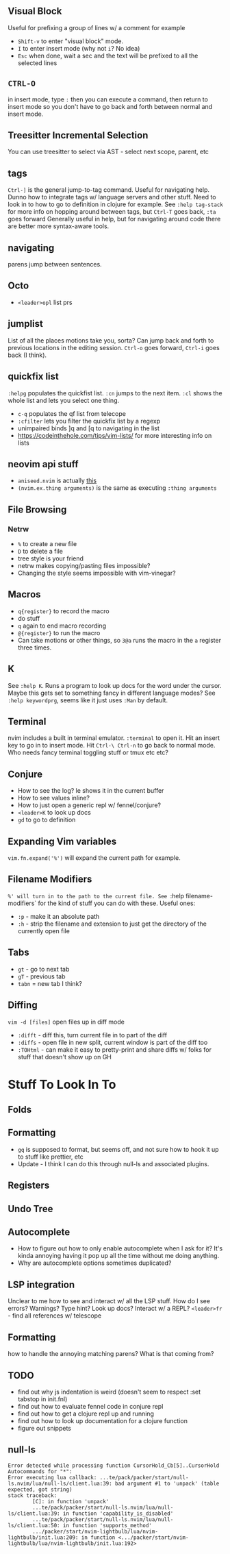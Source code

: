 ## Visual Block

Useful for prefixing a group of lines w/ a comment for example

* `Shift-v` to enter "visual block" mode.
* `I` to enter insert mode (why not `i`? No idea)
* `Esc` when done, wait a sec and the text will be prefixed to all the selected lines

## `CTRL-O`
in insert mode, type `:` then you can execute a command, then return to insert mode so you don't have to go back and forth between normal and insert mode.

## Treesitter Incremental Selection
You can use treesitter to select via AST - select next scope, parent, etc

## tags
`Ctrl-]` is the general jump-to-tag command. Useful for navigating help. Dunno how to integrate tags w/ language servers and other stuff. Need to look in to how to go to definition in clojure for example.
See `:help tag-stack` for more info on hopping around between tags, but `Ctrl-T` goes back, `:ta` goes forward
Generally useful in help, but for navigating around code there are better more syntax-aware tools.

## navigating
parens jump between sentences.

## Octo
* `<leader>opl` list prs

## jumplist
List of all the places motions take you, sorta? Can jump back and forth to previous locations in the editing session. `Ctrl-o` goes forward, `Ctrl-i` goes back (I think).

## quickfix list
`:helpg` populates the quickfist list. `:cn` jumps to the next item. `:cl` shows the whole list and lets you select one thing.
* `c-q` populates the qf list from telecope
* `:cfilter` lets you filter the quickfix list by a regexp
* unimpaired binds ]q and [q to navigating in the list
* https://codeinthehole.com/tips/vim-lists/ for more interesting info on lists

## neovim api stuff
* `aniseed.nvim` is actually [this](https://github.com/norcalli/nvim.lua)
* `(nvim.ex.thing arguments)` is the same as executing `:thing arguments`

## File Browsing
### Netrw
* `%` to create a new file
* `D` to delete a file
* tree style is your friend
* netrw makes copying/pasting files impossible?
* Changing the style seems impossible with vim-vinegar?

## Macros
* `q{register}` to record the macro
* do stuff
* `q` again to end macro recording
* `@{register}` to run the macro
* Can take motions or other things, so `3@a` runs the macro in the `a` register three times.

## K
See `:help K`. Runs a program to look up docs for the word under the cursor. Maybe this gets set to something fancy in different language modes? See `:help keywordprg`, seems like it just uses `:Man` by default.

## Terminal
nvim includes a built in terminal emulator. `:terminal` to open it. Hit an insert key to go in to insert mode. Hit `Ctrl-\ Ctrl-n` to go back to normal mode. Who needs fancy terminal toggling stuff or tmux etc etc?

## Conjure
* How to see the log? <leader>le shows it in the current buffer
* How to see values inline?
* How to just open a generic repl w/ fennel/conjure?
* `<leader>K` to look up docs
* `gd` to go to definition

## Expanding Vim variables
`vim.fn.expand('%')` will expand the current path for example.

## Filename Modifiers
`%' will turn in to the path to the current file. See `:help filename-modifiers` for the kind of stuff you can do with these. Useful ones:
* `:p` - make it an absolute path
* `:h` - strip the filename and extension to just get the directory of the currently open file

## Tabs
* `gt` - go to next tab
* `gT` - previous tab
* `tabn` = new tab I think?

## Diffing
`vim -d [files]` open files up in diff mode
* `:difft` - diff this, turn current file in to part of the diff
* `:diffs` - open file in new split, current window is part of the diff too
* `:TOHtml` - can make it easy to pretty-print and share diffs w/ folks for stuff that doesn't show up on GH

# Stuff To Look In To

## Folds

## Formatting
* `gq` is supposed to format, but seems off, and not sure how to hook it up to stuff like prettier, etc
* Update - I think I can do this through null-ls and associated plugins.

## Registers

## Undo Tree


## Autocomplete
* How to figure out how to only enable autocomplete when I ask for it? It's kinda annoying having it pop up all the time without me doing anything.
* Why are autocomplete options sometimes duplicated?

## LSP integration
Unclear to me how to see and interact w/ all the LSP stuff. How do I see errors? Warnings? Type hint? Look up docs? Interact w/ a REPL?
`<leader>fr` - find all references w/ telescope

## Formatting
how to handle the annoying matching parens? What is that coming from?

## TODO
* find out why js indentation is weird (doesn't seem to respect :set tabstop in init.fnl)
* find out how to evaluate fennel code in conjure repl
* find out how to get a clojure repl up and running
* find out how to look up documentation for a clojure function
* figure out snippets


## null-ls
```
Error detected while processing function CursorHold_Cb[5]..CursorHold Autocommands for "*":                                                                                                                                                                     
Error executing lua callback: ...te/pack/packer/start/null-ls.nvim/lua/null-ls/client.lua:39: bad argument #1 to 'unpack' (table expected, got string)                                                                                                          
stack traceback:                                                                                                                                                                                                                                                
        [C]: in function 'unpack'                                                                                                                                                                                                                               
        ...te/pack/packer/start/null-ls.nvim/lua/null-ls/client.lua:39: in function 'capability_is_disabled'                                                                                                                                                    
        ...te/pack/packer/start/null-ls.nvim/lua/null-ls/client.lua:50: in function 'supports_method'                                                                                                                                                           
        .../packer/start/nvim-lightbulb/lua/nvim-lightbulb/init.lua:209: in function <.../packer/start/nvim-lightbulb/lua/nvim-lightbulb/init.lua:192>
```
